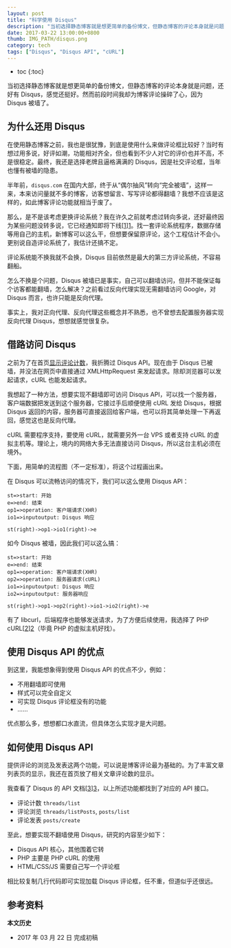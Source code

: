 ```yaml
---
layout: post
title: "科学使用 Disqus"
description: "当初选择静态博客就是想更简单的备份博文，但静态博客的评论本身就是问题，还好有 Disqus，感觉还挺好。然而前段时间我却为博客评论操碎了心，因为 Disqus 被墙了。"
date: 2017-03-22 13:00:00+0800
thumb: IMG_PATH/disqus.png
category: tech
tags: ["Disqus", "Disqus API", "cURL"]
---
```


* toc
{:toc}

当初选择静态博客就是想更简单的备份博文，但静态博客的评论本身就是问题，还好有 Disqus，感觉还挺好。然而前段时间我却为博客评论操碎了心，因为 Disqus 被墙了。

## 为什么还用 Disqus

在使用静态博客之前，我也是很犹豫，到底是使用什么来做评论框比较好？当时有想过用多说，好评如潮，功能相对齐全，但也看到不少人对它的评价也并不高，不是很稳定。最终，我还是选择老牌且逼格满满的 Disqus，因是社交评论框，当年也懂有被墙的隐患。

半年前，`disqus.com` 在国内大部，终于从“偶尔抽风”转向“完全被墙”，这样一来，本来访问量就不多的博客，访客想留言、写写评论都得翻墙？我想不应该是这样的，如此博客评论功能就相当于废了。

那么，是不是该考虑更换评论系统？我在许久之前就考虑过转向多说，还好最终因为某些问题没转多说，它已经通知即将下线[[1]][1]。找一套评论系统程序，数据存储等用自己的主机，新博客可以这么干，但想要保留原评论，这个工程估计不会小。更别说自造评论系统了，我估计还搞不定。

评论系统能不换我就不会换，Disqus 目前依然是最大的第三方评论系统，不容易翻船。

怎么不换是个问题，Disqus 被墙已是事实，自己可以翻墙访问，但并不能保证每个访客都能翻墙，怎么解决？之前看过反向代理实现无需翻墙访问 Google，对 Disqus 而言，也许只能是反向代理。

事实上，我对正向代理、反向代理这些概念并不熟悉，也不曾想去配置服务器实现反向代理 Disqus，想想就感觉很复杂。

## 借路访问 Disqus

之前为了在首页[显示评论计数](/disqus-comment-count.html)，我折腾过 Disqus API。现在由于 Disqus 已被墙，并没法在网页中直接通过 XMLHttpRequest 来发起请求。除却浏览器可以发起请求，cURL 也能发起请求。

我想起了一种方法，想要实现不翻墙即可访问 Disqus API，可以找一个服务器，客户端数据把发送到这个服务器，它接过手后顺便使用 cURL 发给 Disqus，根据 Disqus 返回的内容，服务器可直接返回给客户端，也可以将其简单处理一下再返回，感觉这也是反向代理。

cURL 需要程序支持，要使用 cURL，就需要另外一台 VPS 或者支持 cURL 的虚拟主机等。理论上，境内的网络大多无法直接访问 Disqus，所以这台主机必须在境外。

下面，用简单的流程图（不一定标准），将这个过程画出来。

在 Disqus 可以流畅访问的情况下，我们可以这么使用 Disqus API：

```flow
st=>start: 开始
e=>end: 结束
op1=>operation: 客户端请求(XHR)
io1=>inputoutput: Disqus 响应

st(right)->op1->io1(right)->e
```
如今 Disqus 被墙，因此我们可以这么搞：

```flow
st=>start: 开始
e=>end: 结束
op1=>operation: 客户端请求(XHR)
op2=>operation: 服务器请求(cURL)
io1=>inputoutput: Disqus 响应
io2=>inputoutput: 服务器响应

st(right)->op1->op2(right)->io1->io2(right)->e
```

有了 libcurl，后端程序也能够发送请求，为了方便后续使用，我选择了 PHP cURL[[2]][2]（毕竟 PHP 的虚拟主机好找）。

## 使用 Disqus API 的优点

到这里，我能想象得到使用 Disqus API 的优点不少，例如：

* 不用翻墙即可使用
* 样式可以完全自定义
* 可实现 Disqus 评论框没有的功能
* ……

优点那么多，想想都口水直流，但具体怎么实现才是大问题。

## 如何使用 Disqus API

提供评论的浏览及发表这两个功能，可以说是博客评论最为基础的。为了丰富文章列表页的显示，我还在首页放了相关文章评论数的显示。

我查看了 Disqus 的 API 文档[[3]][3]，以上所述功能都找到了对应的 API 接口。

* 评论计数 `threads/list`
* 评论浏览 `threads/listPosts`, `posts/list`
* 评论发表 `posts/create`

至此，想要实现不翻墙使用 Disqus，研究的内容至少如下：

* Disqus API 核心，其他围着它转
* PHP 主要是 PHP cURL 的使用
* HTML/CSS/JS 需要自己写一个评论框

相比较复制几行代码即可实现加载 Disqus 评论框，任不重，但道似乎还很远。

## 参考资料

[1]: http://dev.duoshuo.com/threads/58d10f50e9a8cb4433fd5c5d "重要通知: 多说即将关闭"
[2]: http://php.net/manual/zh/book.curl.php "PHP: cURL - Manual"
[3]: https://disqus.com/api/docs/ "API Documentation - Disqus"

**本文历史**

* 2017 年 03 月 22 日 完成初稿
